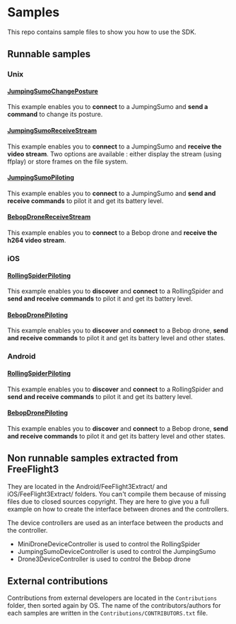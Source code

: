 Samples
=======
This repo contains sample files to show you how to use the SDK. 

Runnable samples
---------------

### Unix
#### [JumpingSumoChangePosture](https://github.com/ARDroneSDK3/Samples/tree/master/Unix/JumpingSumoChangePosture)
This example enables you to **connect** to a JumpingSumo and **send a command** to change its posture.

#### [JumpingSumoReceiveStream](https://github.com/ARDroneSDK3/Samples/tree/master/Unix/JumpingSumoReceiveStream)
This example enables you to **connect** to a JumpingSumo and **receive the video stream**.
Two options are available : either display the stream (using ffplay) or store frames on the file system.

#### [JumpingSumoPiloting](https://github.com/ARDroneSDK3/Samples/tree/master/Unix/JumpingSumoPiloting)
This example enables you to **connect** to a JumpingSumo and **send and receive commands** to pilot it and get its battery level.

#### [BebopDroneReceiveStream](https://github.com/ARDroneSDK3/Samples/tree/master/Unix/BebopDroneReceiveStream)
This example enables you to **connect** to a Bebop drone and **receive the h264 video stream**.

### iOS
#### [RollingSpiderPiloting](https://github.com/ARDroneSDK3/Samples/tree/master/iOS/RollingSpiderPiloting)
This example enables you to **discover** and **connect** to a RollingSpider and **send and receive commands** to pilot it and get its battery level.

#### [BebopDronePiloting](https://github.com/ARDroneSDK3/Samples/tree/master/iOS/BebopDronePiloting)
This example enables you to **discover** and **connect** to a Bebop drone, **send and receive commands** to pilot it and get its battery level and other states.

### Android
#### [RollingSpiderPiloting](https://github.com/ARDroneSDK3/Samples/tree/master/Android/RollingSpiderPiloting)
This example enables you to **discover** and **connect** to a RollingSpider and **send and receive commands** to pilot it and get its battery level.

#### [BebopDronePiloting](https://github.com/ARDroneSDK3/Samples/tree/master/Android/BebopDronePiloting)
This example enables you to **discover** and **connect** to a Bebop drone, **send and receive commands** to pilot it and get its battery level and other states.

Non runnable samples extracted from FreeFlight3
-------------------

They are located in the Android/FeeFlight3Extract/ and iOS/FeeFlight3Extract/ folders.
You can't compile them because of missing files due to closed sources copyright. They are here to give you a full example on how to create the interface between drones and the controllers.

The device controllers are used as an interface between the products and the controller.

* MiniDroneDeviceController is used to control the RollingSpider
* JumpingSumoDeviceController is used to control the JumpingSumo
* Drone3DeviceController is used to control the Bebop drone
 

External contributions
----------------------
Contributions from external developers are located in the `Contributions` folder, then sorted again by OS.
The name of the contributors/authors for each samples are written in the `Contributions/CONTRIBUTORS.txt` file.
